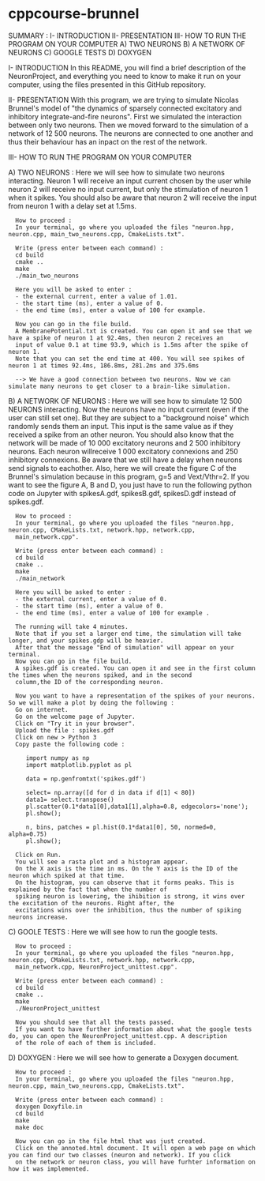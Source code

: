 # cppcourse-brunnel

SUMMARY :
I- INTRODUCTION
II- PRESENTATION
III- HOW TO RUN THE PROGRAM ON YOUR COMPUTER
  A) TWO NEURONS
  B) A NETWORK OF NEURONS
  C) GOOGLE TESTS
  D) DOXYGEN

I- INTRODUCTION
In this README, you will find a brief description of the NeuronProject, and everything you need to know to make it run on your computer, using the files presented in this GitHub repository.

II- PRESENTATION
With this program, we are trying to simulate Nicolas Brunnel's model of "the dynamics of sparsely connected excitatory and inhibitory integrate-and-fire neurons". First we simulated the interaction between only two neurons. Then we moved forward to the simulation of a network of 12 500 neurons. The neurons are connected to one another and thus their behaviour has an inpact on the rest of the network.

III- HOW TO RUN THE PROGRAM ON YOUR COMPUTER


 A) TWO NEURONS :
      Here we will see how to simulate two neurons interacting. Neuron 1 will receive an input current chosen by the user while neuron 2
      will receive no input current, but only the stimulation of neuron 1 when it spikes. You should also be aware that neuron 2 will
      receive the input from neuron 1 with a delay set at 1.5ms.
      
      How to proceed :
      In your terminal, go where you uploaded the files "neuron.hpp, neuron.cpp, main_two_neurons.cpp, CmakeLists.txt".
      
      Write (press enter between each command) :
      cd build
      cmake ..
      make
      ./main_two_neurons
      
      Here you will be asked to enter :
      - the external current, enter a value of 1.01.
      - the start time (ms), enter a value of 0.
      - the end time (ms), enter a value of 100 for example.
      
      Now you can go in the file build.
      A MembranePotential.txt is created. You can open it and see that we have a spike of neuron 1 at 92.4ms, then neuron 2 receives an
      input of value 0.1 at time 93.9, which is 1.5ms after the spike of neuron 1.
      Note that you can set the end time at 400. You will see spikes of neuron 1 at times 92.4ms, 186.8ms, 281.2ms and 375.6ms
      
      --> We have a good connection between two neurons. Now we can simulate many neurons to get closer to a brain-like simulation.
     
     
 B) A NETWORK OF NEURONS :
      Here we will see how to simulate 12 500 NEURONS interacting.
      Now the neurons have no input current (even if the user can still set one). But they are subject to a "background noise"
      which randomly sends them an input. This input is the same value as if they received a spike from an other neuron.
      You should also know that the network will be made of 10 000 excitatory neurons and 2 500 inhibitory neurons. Each neuron
      willreceive 1 000 excitatory connexions and 250 inhibitory connexions.
      Be aware that we still have a delay when neurons send signals to eachother.
      Also, here we will create the figure C of the Brunnel's simulation because in this program, g=5 and Vext/Vthr=2.
      If you want to see the figure A, B and D, you just have to run the following python code on Jupyter with spikesA.gdf,
      spikesB.gdf, spikesD.gdf instead of spikes.gdf.
      
      How to proceed :
      In your terminal, go where you uploaded the files "neuron.hpp, neuron.cpp, CMakeLists.txt, network.hpp, network.cpp,
      main_network.cpp".
      
      Write (press enter between each command) :
      cd build
      cmake ..
      make
      ./main_network
      
      Here you will be asked to enter :
      - the external current, enter a value of 0.
      - the start time (ms), enter a value of 0.
      - the end time (ms), enter a value of 100 for example .
      
      The running will take 4 minutes.
      Note that if you set a larger end time, the simulation will take longer, and your spikes.gdp will be heavier.
      After that the message "End of simulation" will appear on your terminal.
      Now you can go in the file build.
      A spikes.gdf is created. You can open it and see in the first column the times when the neurons spiked, and in the second
      column,the ID of the corresponding neuron.
      
      Now you want to have a representation of the spikes of your neurons. So we will make a plot by doing the following :
      Go on internet.
      Go on the welcome page of Jupyter.
      Click on "Try it in your browser".
      Upload the file : spikes.gdf
      Click on new > Python 3
      Copy paste the following code : 
      
         import numpy as np
         import matplotlib.pyplot as pl

         data = np.genfromtxt('spikes.gdf')

         select= np.array([d for d in data if d[1] < 80])
         data1= select.transpose()
         pl.scatter(0.1*data1[0],data1[1],alpha=0.8, edgecolors='none');
         pl.show();

         n, bins, patches = pl.hist(0.1*data1[0], 50, normed=0, alpha=0.75)
         pl.show();
         
      Click on Run.
      You will see a rasta plot and a histogram appear.
      On the X axis is the time in ms. On the Y axis is the ID of the neuron which spiked at that time.
      On the histogram, you can observe that it forms peaks. This is explained by the fact that when the number of
      spiking neuron is lowering, the ihibition is strong, it wins over the excitation of the neurons. Right after, the
      excitations wins over the inhibition, thus the number of spiking neurons increase.
      
      
 C) GOOLE TESTS :
      Here we will see how to run the google tests.
      
      How to proceed :
      In your terminal, go where you uploaded the files "neuron.hpp, neuron.cpp, CMakeLists.txt, network.hpp, network.cpp,
      main_network.cpp, NeuronProject_unittest.cpp".
      
      Write (press enter between each command) :
      cd build
      cmake ..
      make
      ./NeuronProject_unittest
      
      Now you should see that all the tests passed.
      If you want to have further information about what the google tests do, you can open the NeuronProject_unittest.cpp. A description
      of the role of each of them is included.
      
 D) DOXYGEN :
      Here we will see how to generate a Doxygen document.
      
      How to proceed :
      In your terminal, go where you uploaded the files "neuron.hpp, neuron.cpp, main_two_neurons.cpp, CmakeLists.txt".
      
      Write (press enter between each command) :
      doxygen Doxyfile.in
      cd build
      make
      make doc

      Now you can go in the file html that was just created.
      Click on the annoted.html document. It will open a web page on which you can find our two classes (neuron and network). If you click
      on the network or neuron class, you will have furhter information on how it was implemented.
